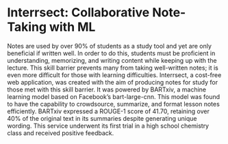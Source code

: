 # Interrsect: Collaborative Note-Taking with ML


Notes are used by over 90% of students as a study tool and yet are only beneficial if written well. In order to do this, students must be proficient in understanding, memorizing, and writing content while keeping up with the lecture. This skill barrier prevents many from taking well-written notes; it is even more difficult for those with learning difficulties. Interrsect, a cost-free web application, was created with the aim of producing notes for study for those met with this skill barrier. It was powered by BARTxiv, a machine learning model based on Facebook’s bart-large-cnn. This model was found to have the capability to crowdsource, summarize, and format lesson notes efficiently. BARTxiv expressed a ROUGE-1 score of 41.70, retaining over 40% of the original text in its summaries despite generating unique wording. This service underwent its first trial in a high school chemistry class and received positive feedback.
